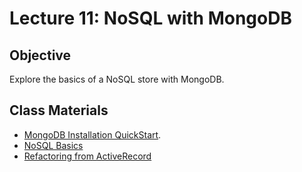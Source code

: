 # Lecture 11: NoSQL with MongoDB

## Objective

Explore the basics of a NoSQL store with MongoDB.

## Class Materials

* [MongoDB Installation QuickStart](http://www.mongodb.org/display/DOCS/Quickstart).
* [NoSQL Basics](11.1-nosql-basics.md)
* [Refactoring from ActiveRecord](11.2-refactor-mongodb.md)

